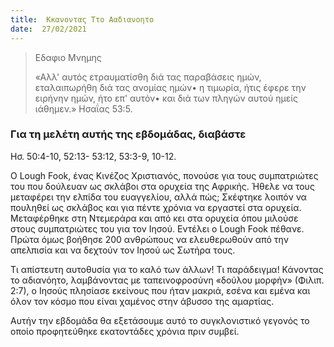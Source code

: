 ```yaml
---
title:  Κκανοντας Ττο Ααδιανοητο
date:  27/02/2021
---
```


> <p>Εδαφιο Μνημης</p>
>  «Αλλ' αυτός ετραυματίσθη διά τας παραβάσεις ημών, εταλαιπωρήθη διά τας ανομίας ημών• η τιμωρία, ήτις έφερε την ειρήνην ημών, ήτο επ' αυτόν• και διά των πληγών αυτού ημείς ιάθημεν.» Ησαΐας 53:5.

### Για τη μελέτη αυτής της εβδομάδας, διαβάστε
Ησ. 50:4-10, 52:13- 53:12, 53:3-9, 10-12.

Ο Lough Fook, ένας Κινέζος Χριστιανός, πονούσε για τους συμπατριώτες του που δούλευαν ως σκλάβοι στα ορυχεία της Αφρικής. Ήθελε να τους μεταφέρει την ελπίδα του ευαγγελίου, αλλά πώς; Σκέφτηκε λοιπόν να πουληθεί ως σκλάβος και για πέντε χρόνια να εργαστεί στα ορυχεία. Μεταφέρθηκε στη Ντεμεράρα και από κει στα ορυχεία όπου μιλούσε στους συμπατριώτες του για τον Ιησού. Εντέλει ο Lough Fook πέθανε. Πρώτα όμως βοήθησε 200 ανθρώπους να ελευθερωθούν από την απελπισία και να δεχτούν τον Ιησού ως Σωτήρα τους.

Τι απίστευτη αυτοθυσία για το καλό των άλλων! Τι παράδειγμα! Κάνοντας το αδιανόητο, λαμβάνοντας με ταπεινοφροσύνη «δούλου μορφήν» (Φιλιπ. 2:7), ο Ιησούς πλησίασε εκείνους που ήταν μακριά, εσένα και εμένα και όλον τον κόσμο που είναι χαμένος στην άβυσσο της αμαρτίας.

Αυτήν την εβδομάδα θα εξετάσουμε αυτό το συγκλονιστικό γεγονός το οποίο προφητεύθηκε εκατοντάδες χρόνια πριν συμβεί.
